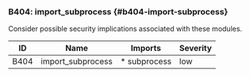 ### B404: import_subprocess {#b404-import-subprocess}

Consider possible security implications associated with these modules.

|  ID  |       Name        |   Imports    | Severity |
|------|-------------------|--------------|----------|
| B404 | import_subprocess | * subprocess | low      |


